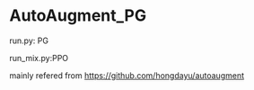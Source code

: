 # AutoAugment_PG
run.py: PG

run_mix.py:PPO

mainly refered from https://github.com/hongdayu/autoaugment

